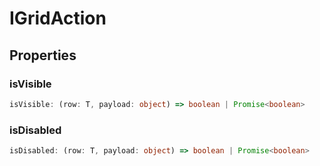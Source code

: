 # IGridAction

## Properties

### isVisible

```ts
isVisible: (row: T, payload: object) => boolean | Promise<boolean>
```

### isDisabled

```ts
isDisabled: (row: T, payload: object) => boolean | Promise<boolean>
```
